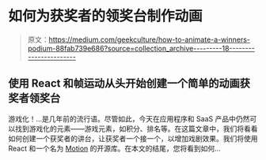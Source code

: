 # 如何为获奖者的领奖台制作动画

> 原文：<https://medium.com/geekculture/how-to-animate-a-winners-podium-88fab739e686?source=collection_archive---------18----------------------->

## 使用 React 和帧运动从头开始创建一个简单的动画获奖者领奖台

游戏化！…是几年前的流行语。尽管如此，今天在应用程序和 SaaS 产品中仍然可以找到游戏化的元素——游戏元素，如积分、排名等。在这篇文章中，我们将看看如何创建一个获奖者的讲台，让获奖者一个接一个，以增加戏剧效果。我们将使用 React 和一个名为 [Motion](https://www.framer.com/motion/) 的开源库。在本文的结尾，您将看到如何…